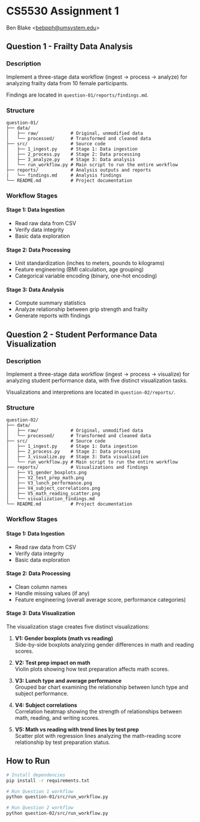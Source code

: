 # CS5530 Assignment 1

Ben Blake \<bebpph@umsystem.edu\>

## Question 1 - Frailty Data Analysis

### Description

Implement a three-stage data workflow (ingest → process → analyze) for analyzing frailty data from 10 female participants.

Findings are located in `question-01/reports/findings.md`.

### Structure

```
question-01/
├── data/
│   ├── raw/            # Original, unmodified data
│   └── processed/      # Transformed and cleaned data
├── src/                # Source code
│   ├── 1_ingest.py     # Stage 1: Data ingestion
│   ├── 2_process.py    # Stage 2: Data processing
│   ├── 3_analyze.py    # Stage 3: Data analysis
│   └── run_workflow.py # Main script to run the entire workflow
├── reports/            # Analysis outputs and reports
|   └── findings.md     # Analysis findings
└── README.md           # Project documentation
```

### Workflow Stages

#### Stage 1: Data Ingestion

- Read raw data from CSV
- Verify data integrity
- Basic data exploration

#### Stage 2: Data Processing

- Unit standardization (inches to meters, pounds to kilograms)
- Feature engineering (BMI calculation, age grouping)
- Categorical variable encoding (binary, one-hot encoding)

#### Stage 3: Data Analysis

- Compute summary statistics
- Analyze relationship between grip strength and frailty
- Generate reports with findings

## Question 2 - Student Performance Data Visualization

### Description

Implement a three-stage data workflow (ingest → process → visualize) for analyzing student performance data, with five distinct visualization tasks.

Visualizations and interpretions are located in `question-02/reports/`.

### Structure

```
question-02/
├── data/
│   ├── raw/            # Original, unmodified data
│   └── processed/      # Transformed and cleaned data
├── src/                # Source code
│   ├── 1_ingest.py     # Stage 1: Data ingestion
│   ├── 2_process.py    # Stage 2: Data processing
│   ├── 3_visualize.py  # Stage 3: Data visualization
│   └── run_workflow.py # Main script to run the entire workflow
├── reports/            # Visualizations and findings
│   ├── V1_gender_boxplots.png
│   ├── V2_test_prep_math.png
│   ├── V3_lunch_performance.png
│   ├── V4_subject_correlations.png
│   ├── V5_math_reading_scatter.png
│   └── visualization_findings.md
└── README.md           # Project documentation
```

### Workflow Stages

#### Stage 1: Data Ingestion

- Read raw data from CSV
- Verify data integrity
- Basic data exploration

#### Stage 2: Data Processing

- Clean column names
- Handle missing values (if any)
- Feature engineering (overall average score, performance categories)

#### Stage 3: Data Visualization

The visualization stage creates five distinct visualizations:

1. **V1: Gender boxplots (math vs reading)**  
   Side-by-side boxplots analyzing gender differences in math and reading scores.

2. **V2: Test prep impact on math**  
   Violin plots showing how test preparation affects math scores.

3. **V3: Lunch type and average performance**  
   Grouped bar chart examining the relationship between lunch type and subject performance.

4. **V4: Subject correlations**  
   Correlation heatmap showing the strength of relationships between math, reading, and writing scores.

5. **V5: Math vs reading with trend lines by test prep**  
   Scatter plot with regression lines analyzing the math-reading score relationship by test preparation status.

## How to Run

```bash
# Install dependencies
pip install -r requirements.txt

# Run Question 1 workflow
python question-01/src/run_workflow.py

# Run Question 2 workflow
python question-02/src/run_workflow.py
```
